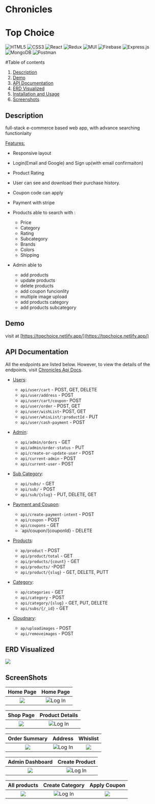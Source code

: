 # Chronicles

# Top Choice

![HTML5](https://img.shields.io/badge/html5-%23E34F26.svg?style=for-the-badge&logo=html5&logoColor=white)
![CSS3](https://img.shields.io/badge/css3-%231572B6.svg?style=for-the-badge&logo=css3&logoColor=white)
![React](https://img.shields.io/badge/react-%2320232a.svg?style=for-the-badge&logo=react&logoColor=%2361DAFB)
![Redux](https://img.shields.io/badge/redux-%23593d88.svg?style=for-the-badge&logo=redux&logoColor=white)
![MUI](https://img.shields.io/badge/MUI-%230081CB.svg?style=for-the-badge&logo=mui&logoColor=white)
![Firebase](https://img.shields.io/badge/Firebase-039BE5?style=for-the-badge&logo=Firebase&logoColor=white)
![Express.js](https://img.shields.io/badge/express.js-%23404d59.svg?style=for-the-badge&logo=express&logoColor=%2361DAFB)
![MongoDB](https://img.shields.io/badge/MongoDB-%234ea94b.svg?style=for-the-badge&logo=mongodb&logoColor=white)
![Postman](https://img.shields.io/badge/-Postman-black?style=flat&logo=postman&logoColor=orange)

#Table of contents
1. [Description](#description)
2. [Demo](#demo)
3. [API Documentation](#api-documentation)
4. [ERD Visualized](#erd-vis)
5. [Installation and Usage](#installation-usage)
6. [Screenshots](#screenshots)

## Description <a name="description"></a>
full-stack e-commerce based web app, with advance searching functionlaity 

<ins>Features:</ins>
- Responsive layout
- Login(Email and Google) and Sign up(with email confirmaiton)
- Product Rating
- User can see and download their purchase history.
- Coupon code can apply
- Payment with stripe

- Products able to search with :
  - Price
  - Category
  - Rating
  - Subcategory
  - Brands
  - Colors
  - Shipping
  
- Admin able to
  - add products
  - update products
  - delete products
  - add coupon funcionlity
  - multiple image upload
  - add products category
  - add products subcategory

## Demo <a name="demo"></a>

visit at [https://topchoice.netlify.app/](https://topchoice.netlify.app/)


## API Documentation <a name="api-documentation"></a>

All the endpoints are listed below. However, to view the details of the endpoints, visit [Chronicles Api Docs](https://documenter.getpostman.com/view/25138891/2s935oL3mZ).

- <ins>Users</ins>:

  - `api/user/cart` - POST, GET, DELETE
  - `api/user/address` - POST
  - `api/user/cart/coupon`- POST
  - `api/user/order` - POST, GET
  - `api/user/wishList`- POST, GET
  - `api/user/whisList/:productId` - PUT
  - `api/user/cash-payment` - POST

- <ins>Admin</ins>:
  - `api/admin/orders` - GET
  - `api/admin/order-status` - PUT
  - `api/create-or-update-user` - POST
  - `api/current-admin` - POST
  - `api/current-user` - POST


- <ins>Sub Category</ins>:
  - `api/subs/` - GET
  - `api/sub/`  - POST
  - `api/sub/{slug}` - PUT, DELETE, GET

- <ins>Payment and Coupon</ins>:
  - `api/create-payment-intent` - POST
  - `api/coupon` - POST
  - `api/coupons` - GET
  - `api/coupon/{couponId} - DELETE

- <ins>Products</ins>:
  - `ap/product` - POST
  - `api/product/total` - GET
  - `api/products/{count}` - GET
  - `api/products/` -POST
  - `api/product/{slug}`  - GET, DELETE, PUTT

- <ins>Category</ins>:
  - `ap/categories` - GET
  - `api/category` - POST
  - `api/category/{slug}` - GET, PUT, DELETE
  - `api/subs/{/_id}`  - GET

- <ins>Cloudnary</ins>:
  - `ap/uploadimages` - POST
  - `api/removeimages` - POST
  

## ERD Visualized <a name="erd-vis"></a>

![](readme-res//erd-vis.png)


## ScreenShots <a name="screenshots"></a>

 Home Page                   | Home Page   
:-------------------------:|:-------------------------:
![](https://user-images.githubusercontent.com/50201920/198085523-52d8f1f6-f113-4f8e-948a-202205b4c335.png) | ![Log In](https://user-images.githubusercontent.com/50201920/198086446-234aa898-0ab3-4c1d-8c11-f02b73695800.png) 


Shop Page                   | Product Details   
:-------------------------:|:-------------------------:
![](https://user-images.githubusercontent.com/50201920/198087357-c56fe426-57d3-4c6b-baa6-63af34258d88.png) | ![Log In](https://user-images.githubusercontent.com/50201920/198087542-449bab5a-373d-45df-bd92-048a1f45f473.png) 

 Order Summary             | Address                   |   Whislist
:-------------------------:|:-------------------------:|:-------------------------:
![](https://user-images.githubusercontent.com/50201920/198088104-9f02c618-f117-4443-9b39-938c9469d5a7.png) | ![Log In](https://user-images.githubusercontent.com/50201920/198088194-484cb616-a097-4e1c-88f9-c232e34f86d8.png) | ![](https://user-images.githubusercontent.com/50201920/198088668-0b1cc877-539d-46b4-bdf6-0d9c37dbe3b5.png)


Admin Dashboard            | Create Product  
:-------------------------:|:-------------------------:
![](https://user-images.githubusercontent.com/50201920/198090025-073d96b2-ecb6-4e57-bec2-cf1d237042c3.png) | ![Log In](https://user-images.githubusercontent.com/50201920/198090702-28bbece2-10af-4bb2-aea3-ca2d4878c335.png)


 All products              | Create Category           |   Apply Coupon
:-------------------------:|:-------------------------:|:-------------------------:
![](https://user-images.githubusercontent.com/50201920/198091015-699e8063-0627-4b33-86ad-b3cde6d38807.png) | ![Log In](https://user-images.githubusercontent.com/50201920/198091290-88865f26-8b2b-42d9-bc9b-459449d3e707.png) | ![](https://user-images.githubusercontent.com/50201920/198091427-fe15110c-168a-4b2e-af71-00a9fcae29a3.png)






